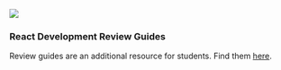 ![](https://ga-dash.s3.amazonaws.com/production/assets/logo-9f88ae6c9c3871690e33280fcf557f33.png)

### React Development Review Guides

Review guides are an additional resource for students. Find them [here](https://git.generalassemb.ly/ed-product-library/react-review-guides/blob/master/README.md).
